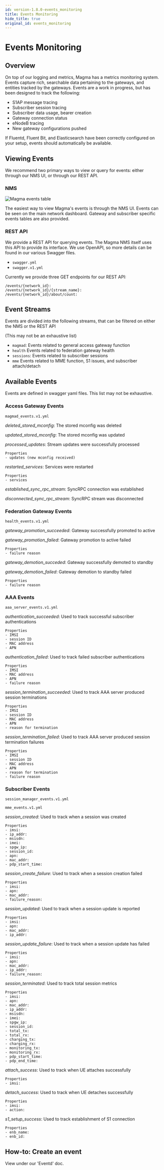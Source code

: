 ```yaml
---
id: version-1.8.0-events_monitoring
title: Events Monitoring
hide_title: true
original_id: events_monitoring
---
```

# Events Monitoring

## Overview

On top of our logging and metrics, Magma has a metrics monitoring system.
Events capture rich, searchable data pertaining to the gateways,
and entities tracked by the gateways.
Events are a work in progress, but has been designed to track the following:

- S1AP message tracing
- Subscriber session tracing
- Subscriber data usage, bearer creation
- Gateway connection status
- eNodeB tracing
- New gateway configurations pushed

If Fluentd, Fluent Bit, and Elasticsearch have been correctly configured on
your setup, events should automatically be available.

## Viewing Events

We recommend two primary ways to view or query for events: either through our
NMS UI, or through our REST API.

### NMS

![Magma events table](../../../../readmes/assets/lte/events_table.png?raw=true "Magma Events Table")

The easiest way to view Magma's events is through the NMS UI.
Events can be seen on the main network dashboard.
Gateway and subscriber specific events tables are also provided.

### REST API

We provide a REST API for querying events.
The Magma NMS itself uses this API to provide its interface.
We use OpenAPI, so more details can be found in our various Swagger files.

- `swagger.yml`
- `swagger.v1.yml`

Currently we provide three GET endpoints for our REST API:

```text
/events/{network_id}:
/events/{network_id}/{stream_name}:
/events/{network_id}/about/count:
```

## Event Streams

Events are divided into the following streams, that can be filtered on either
the NMS or the REST API

(This may not be an exhaustive list)

- `magmad`: Events related to general access gateway function
- `health` Events related to federation gateway health
- `sessions`: Events related to subscriber sessions
- `mme` Events related to MME function, S1 issues, and subscriber attach/detach

## Available Events

Events are defined in swagger yaml files.
This list may not be exhaustive.

### Access Gateway Events

`magmad_events.v1.yml`

*deleted_stored_mconfig*: The stored mconfig was deleted

*updated_stored_mconfig*: The stored mconfig was updated

*processed_updates*: Stream updates were successfully processed

```text
Properties
- updates (new mconfig received)
```

*restarted_services*: Services were restarted

```text
Properties
- services
```

*established_sync_rpc_stream*: SyncRPC connection was established

*disconnected_sync_rpc_stream*: SyncRPC stream was disconnected

### Federation Gateway Events

`health_events.v1.yml`

*gateway_promotion_succeeded*: Gateway successfully promoted to active

*gateway_promotion_failed*: Gateway promotion to active failed

```text
Properties
- failure reason
```

*gateway_demotion_succeded*: Gateway successfully demoted to standby

*gateway_demotion_failed*: Gateway demotion to standby failed

```text
Properties
- failure reason
```

### AAA Events

`aaa_server_events.v1.yml`

*authentication_succeeded*: Used to track successful subscriber authentications

```text
Properties
- IMSI
- session ID
- MAC address
- APN
```

*authentication_failed*: Used to track failed subscriber authentications

```text
Properties
- IMSI
- MAC address
- APN
- failure reason
```

*session_termination_succeeded*: Used to track AAA server produced session terminations

```text
Properties
- IMSI
- session ID
- MAC address
- APN
- reason for termination
```

*session_termination_failed*: Used to track AAA server produced session termination failures

```text
Properties
- IMSI
- session ID
- MAC address
- APN
- reason for termination
- failure reason
```

### Subscriber Events

`session_manager_events.v1.yml`

`mme_events.v1.yml`

*session_created*: Used to track when a session was created

```text
Properties
- imsi:
- ip_addr:
- msisdn:
- imei:
- spgw_ip:
- session_id:
- apn:
- mac_addr:
- pdp_start_time:
```

*session_create_failure*: Used to track when a session creation failed

```text
Properties
- imsi:
- apn:
- mac_addr:
- failure_reason:
```

*session_updated*: Used to track when a session update is reported

```text
Properties
- imsi:
- apn:
- mac_addr:
- ip_addr:
```

*session_update_failure*: Used to track when a session update has failed

```text
Properties
- imsi:
- apn:
- mac_addr:
- ip_addr:
- failure_reason:
```

*session_terminated*: Used to track total session metrics

```text
Properties
- imsi:
- apn:
- mac_addr:
- ip_addr:
- msisdn:
- imei:
- spgw_ip:
- session_id:
- total_tx:
- total_rx:
- charging_tx:
- charging_rx:
- monitoring_tx:
- monitoring_rx:
- pdp_start_time:
- pdp_end_time:
```

*attach_success*: Used to track when UE attaches successfully

```text
Properties
- imsi:
```

*detach_success*: Used to track when UE detaches successfully

```text
Properties
- imsi:
- action:
```

*s1_setup_success*: Used to track establishment of S1 connection

```text
Properties
- enb_name:
- enb_id:
```

## How-to: Create an event

View under our 'Eventd' doc.
